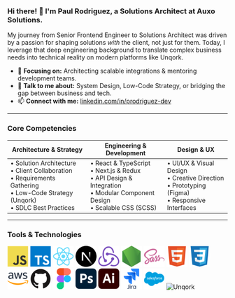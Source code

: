 ### Hi there! 👋 I'm Paul Rodriguez, a Solutions Architect at Auxo Solutions.

My journey from Senior Frontend Engineer to Solutions Architect was driven by a passion for shaping solutions *with* the client, not just for them. Today, I leverage that deep engineering background to translate complex business needs into technical reality on modern platforms like Unqork.

-   🌱 **Focusing on:** Architecting scalable integrations & mentoring development teams.
-   💬 **Talk to me about:** System Design, Low-Code Strategy, or bridging the gap between business and tech.
-   📫 **Connect with me:** [linkedin.com/in/prodriguez-dev](https://www.linkedin.com/in/prodriguez-dev)

---

### Core Competencies

| Architecture & Strategy                                                                                             | Engineering & Development                                                              | Design & UX                                                              |
| ------------------------------------------------------------------------------------------------------------------- | -------------------------------------------------------------------------------------- | ------------------------------------------------------------------------ |
| • Solution Architecture<br>• Client Collaboration<br>• Requirements Gathering<br>• Low-Code Strategy (Unqork)<br>• SDLC Best Practices | • React & TypeScript<br>• Next.js & Redux<br>• API Design & Integration<br>• Modular Component Design<br>• Scalable CSS (SCSS) | • UI/UX & Visual Design<br>• Creative Direction<br>• Prototyping (Figma)<br>• Responsive Interfaces |

---

### Tools & Technologies

<p align="left">
    <a href="https://developer.mozilla.org/en-US/docs/Web/JavaScript" target="_blank" rel="noreferrer" style="text-decoration: none;">
        <img src="https://raw.githubusercontent.com/devicons/devicon/master/icons/javascript/javascript-original.svg" alt="JavaScript" width="48" height="48"/>
    </a>
    <a href="https://www.typescriptlang.org/" target="_blank" rel="noreferrer" style="text-decoration: none;">
        <img src="https://raw.githubusercontent.com/devicons/devicon/master/icons/typescript/typescript-original.svg" alt="TypeScript" width="48" height="48"/>
    </a>
    <a href="https://react.dev/" target="_blank" rel="noreferrer" style="text-decoration: none;">
        <img src="https://raw.githubusercontent.com/devicons/devicon/master/icons/react/react-original.svg" alt="React" width="48" height="48"/>
    </a>
    <a href="https://nextjs.org/" target="_blank" rel="noreferrer" style="text-decoration: none;">
        <img src="https://raw.githubusercontent.com/devicons/devicon/master/icons/nextjs/nextjs-original.svg" alt="Next.js" width="48" height="48"/>
    </a>
    <a href="https://redux.js.org/" target="_blank" rel="noreferrer" style="text-decoration: none;">
        <img src="https://raw.githubusercontent.com/devicons/devicon/master/icons/redux/redux-original.svg" alt="Redux" width="48" height="48"/>
    </a>
    <a href="https://nodejs.org/en" target="_blank" rel="noreferrer" style="text-decoration: none;">
        <img src="https://raw.githubusercontent.com/devicons/devicon/master/icons/nodejs/nodejs-original.svg" alt="Node.js" width="48" height="48"/>
    </a>
    <a href="https://sass-lang.com/" target="_blank" rel="noreferrer" style="text-decoration: none;">
        <img src="https://raw.githubusercontent.com/devicons/devicon/master/icons/sass/sass-original.svg" alt="Sass" width="48" height="48"/>
    </a>
    <a href="https://developer.mozilla.org/en-US/docs/Web/HTML" target="_blank" rel="noreferrer" style="text-decoration: none;">
        <img src="https://raw.githubusercontent.com/devicons/devicon/master/icons/html5/html5-original.svg" alt="HTML5" width="48" height="48"/>
    </a>
    <a href="https://developer.mozilla.org/en-US/docs/Web/CSS" target="_blank" rel="noreferrer" style="text-decoration: none;">
        <img src="https://raw.githubusercontent.com/devicons/devicon/master/icons/css3/css3-original.svg" alt="CSS3" width="48" height="48"/>
    </a>
    <a href="https://aws.amazon.com/" target="_blank" rel="noreferrer" style="text-decoration: none;">
        <img src="https://raw.githubusercontent.com/devicons/devicon/master/icons/amazonwebservices/amazonwebservices-original-wordmark.svg" alt="AWS" width="48" height="48"/>
    </a>
    <a href="https://github.com/" target="_blank" rel="noreferrer" style="text-decoration: none;">
        <img src="https://raw.githubusercontent.com/devicons/devicon/master/icons/github/github-original.svg" alt="GitHub" width="48" height="48"/>
    </a>
    <a href="https://www.figma.com/" target="_blank" rel="noreferrer" style="text-decoration: none;">
        <img src="https://raw.githubusercontent.com/devicons/devicon/master/icons/figma/figma-original.svg" alt="Figma" width="48" height="48"/>
    </a>
    <a href="https://www.adobe.com/products/photoshop.html" target="_blank" rel="noreferrer" style="text-decoration: none;">
        <img src="https://raw.githubusercontent.com/devicons/devicon/master/icons/photoshop/photoshop-plain.svg" alt="Photoshop" width="48" height="48"/>
    </a>
    <a href="https://www.adobe.com/products/illustrator.html" target="_blank" rel="noreferrer" style="text-decoration: none;">
        <img src="https://raw.githubusercontent.com/devicons/devicon/master/icons/illustrator/illustrator-plain.svg" alt="Illustrator" width="48" height="48"/>
    </a>
    <a href="https://www.atlassian.com/software/jira" target="_blank" rel="noreferrer" style="text-decoration: none;">
        <img src="https://raw.githubusercontent.com/devicons/devicon/master/icons/jira/jira-original-wordmark.svg" alt="Jira" width="48" height="48"/>
    </a>
    <a href="https://www.salesforce.com/" target="_blank" rel="noreferrer" style="text-decoration: none;">
        <img src="https://raw.githubusercontent.com/devicons/devicon/master/icons/salesforce/salesforce-original.svg" alt="Salesforce" width="48" height="48"/>
    </a>
    <a href="https://www.unqork.com/" target="_blank" rel="noreferrer" style="text-decoration: none;">
        <img src="https://unqork.com/wp-content/uploads/2024/09/Unqork_favicon_icon-1.png" alt="Unqork" width="48" height="48"/>
    </a>
</p>
